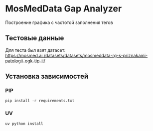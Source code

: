 # MosMedData Gap Analyzer

Построение графика с частотой заполнения тегов

## Тестовые данные

Для теста был взят датасет: https://mosmed.ai./datasets/datasets/mosmeddata-rg-s-priznakami-patologii-ogk-tip-ii/

## Установка зависимостей 

### PIP

```shell
pip install -r requirements.txt
```

### UV

```shell
uv python install
```
